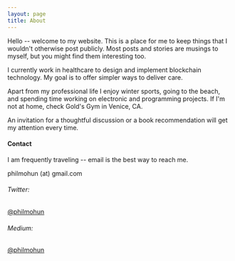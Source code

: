```yaml
---
layout: page
title: About
---
```


Hello -- welcome to my website. This is a place for me to keep things that I wouldn't otherwise post publicly. Most posts and stories are musings to myself, but you might find them interesting too. 

I currently work in healthcare to design and implement blockchain technology. My goal is to offer simpler ways to deliver care. 

Apart from my professional life I enjoy winter sports, going to the beach, and spending time working on electronic and programming projects. If I'm not at home, check Gold's Gym in Venice, CA.

An invitation for a thoughtful discussion or a book recommendation will get my attention every time.

#### Contact

I am frequently traveling -- email is the best way to reach me. 

philmohun (at) gmail.com

###### Twitter: 
[@philmohun](https://twitter.com/philmohun)

###### Medium: 
[@philmohun](https://medium.com/@philmohun)






